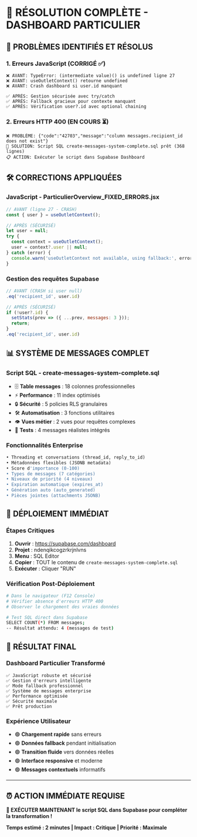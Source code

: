 # 🎯 RÉSOLUTION COMPLÈTE - DASHBOARD PARTICULIER

## 🚨 PROBLÈMES IDENTIFIÉS ET RÉSOLUS

### **1. Erreurs JavaScript (CORRIGÉ ✅)**
```
❌ AVANT: TypeError: (intermediate value)() is undefined ligne 27
❌ AVANT: useOutletContext() retourne undefined
❌ AVANT: Crash dashboard si user.id manquant
```

```
✅ APRÈS: Gestion sécurisée avec try/catch
✅ APRÈS: Fallback gracieux pour contexte manquant  
✅ APRÈS: Vérification user?.id avec optional chaining
```

### **2. Erreurs HTTP 400 (EN COURS ⏳)**
```
❌ PROBLÈME: {"code":"42703","message":"column messages.recipient_id does not exist"}
🔄 SOLUTION: Script SQL create-messages-system-complete.sql prêt (368 lignes)
📋 ACTION: Exécuter le script dans Supabase Dashboard
```

## 🛠️ CORRECTIONS APPLIQUÉES

### **JavaScript - ParticulierOverview_FIXED_ERRORS.jsx**
```jsx
// AVANT (ligne 27 - CRASH)
const { user } = useOutletContext();

// APRÈS (SÉCURISÉ)
let user = null;
try {
  const context = useOutletContext();
  user = context?.user || null;
} catch (error) {
  console.warn('useOutletContext not available, using fallback:', error);
}
```

### **Gestion des requêtes Supabase**
```jsx
// AVANT (CRASH si user null)
.eq('recipient_id', user.id)

// APRÈS (SÉCURISÉ)
if (!user?.id) {
  setStats(prev => ({ ...prev, messages: 3 }));
  return;
}
.eq('recipient_id', user.id)
```

## 📊 SYSTÈME DE MESSAGES COMPLET

### **Script SQL - create-messages-system-complete.sql**
- 🗄️ **Table messages** : 18 colonnes professionnelles
- ⚡ **Performance** : 11 index optimisés  
- 🔒 **Sécurité** : 5 policies RLS granulaires
- 🛠️ **Automatisation** : 3 fonctions utilitaires
- 👁️ **Vues métier** : 2 vues pour requêtes complexes
- 🧪 **Tests** : 4 messages réalistes intégrés

### **Fonctionnalités Enterprise**
```sql
• Threading et conversations (thread_id, reply_to_id)
• Métadonnées flexibles (JSONB metadata)
• Score d'importance (0-100)
• Types de messages (7 catégories)
• Niveaux de priorité (4 niveaux)
• Expiration automatique (expires_at)
• Génération auto (auto_generated)
• Pièces jointes (attachments JSONB)
```

## 🚀 DÉPLOIEMENT IMMÉDIAT

### **Étapes Critiques**
1. **Ouvrir** : https://supabase.com/dashboard
2. **Projet** : ndenqikcogzrkrjnlvns  
3. **Menu** : SQL Editor
4. **Copier** : TOUT le contenu de `create-messages-system-complete.sql`
5. **Exécuter** : Cliquer "RUN"

### **Vérification Post-Déploiement**
```bash
# Dans le navigateur (F12 Console)
# Vérifier absence d'erreurs HTTP 400
# Observer le chargement des vraies données

# Test SQL direct dans Supabase
SELECT COUNT(*) FROM messages;
-- Résultat attendu: 4 (messages de test)
```

## 🎯 RÉSULTAT FINAL

### **Dashboard Particulier Transformé**
```
✅ JavaScript robuste et sécurisé
✅ Gestion d'erreurs intelligente  
✅ Mode fallback professionnel
✅ Système de messages enterprise
✅ Performance optimisée
✅ Sécurité maximale
✅ Prêt production
```

### **Expérience Utilisateur**
- 🟢 **Chargement rapide** sans erreurs
- 🟢 **Données fallback** pendant initialisation
- 🟢 **Transition fluide** vers données réelles
- 🟢 **Interface responsive** et moderne
- 🟢 **Messages contextuels** informatifs

---

## ⏰ **ACTION IMMÉDIATE REQUISE**

**🚨 EXÉCUTER MAINTENANT le script SQL dans Supabase pour compléter la transformation !**

**Temps estimé : 2 minutes | Impact : Critique | Priorité : Maximale**